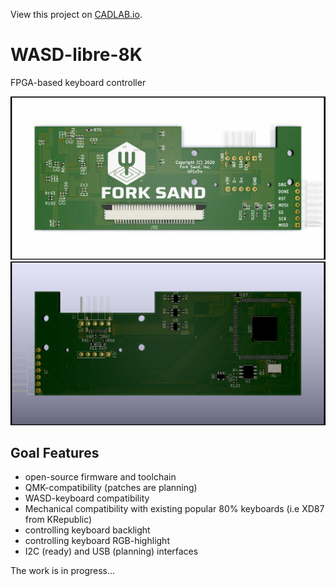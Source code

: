 View this project on [CADLAB.io](https://cadlab.io/project/23397). 

# WASD-libre-8K

FPGA-based keyboard controller

![Rendering of top layer with ANSI](renderings/wasd-libre-8k_top.png)
![Rendering of bot layer with ANSI](renderings/wasd-libre-8k_bot.png)


## Goal Features
 - open-source firmware and toolchain
 - QMK-compatibility (patches are planning)
 - WASD-keyboard compatibility
 - Mechanical compatibility with existing popular 80% keyboards (i.e XD87 from KRepublic)
 - controlling keyboard backlight
 - controlling keyboard RGB-highlight
 - I2C (ready) and USB (planning) interfaces
 
 The work is in progress...
